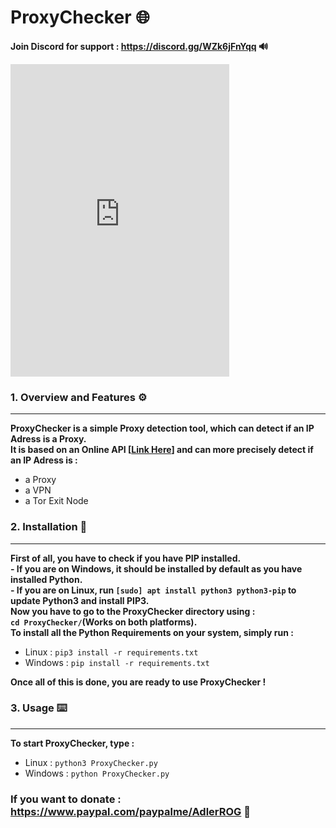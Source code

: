 
# ProxyChecker 🌐

**Join Discord for support : https://discord.gg/WZk6jFnYqq 🔊**

<iframe src="https://discord.com/widget?id=818583546453032983&theme=dark" width="350" height="500" allowtransparency="true" frameborder="0" sandbox="allow-popups allow-popups-to-escape-sandbox allow-same-origin allow-scripts"></iframe>

### 1. Overview and Features ⚙️
---

**ProxyChecker is a simple Proxy detection tool, which can detect if an IP Adress is a Proxy. <br> </brIt>It is based on an Online API [[Link Here](https://vpn-proxy-detection.ipify.org "vpn-proxy-detection.ipify.org")] and can more precisely detect if an IP Adress is :**

- a Proxy
- a VPN
- a Tor Exit Node

### 2. Installation 💾
---

**First of all, you have to check if you have PIP installed. <br> - If you are on Windows, it should be installed by default as you have installed Python. <br></brIf>- If you are on Linux, run ```[sudo] apt install python3 python3-pip``` to update Python3 and install PIP3. <br>**
**Now you have to go to the ProxyChecker directory using : <br>```cd ProxyChecker/```(Works on both platforms).<br>**
**To install all the  Python Requirements on your system, simply run : <br>**
- Linux : ```pip3 install -r requirements.txt```<br>
- Windows : ```pip install -r requirements.txt```

**Once all of this is done, you are ready to use ProxyChecker !**

### 3. Usage ⌨️
---

**To start ProxyChecker, type : <br>**
- Linux : ```python3 ProxyChecker.py``` <br>
- Windows : ```python ProxyChecker.py``` <br>

### If you want to donate : https://www.paypal.com/paypalme/AdlerROG 💸
